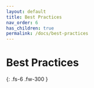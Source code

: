 ```yaml
---
layout: default
title: Best Practices
nav_order: 6
has_children: true
permalink: /docs/best-practices
---
```


# Best Practices

{: .fs-6 .fw-300 }
